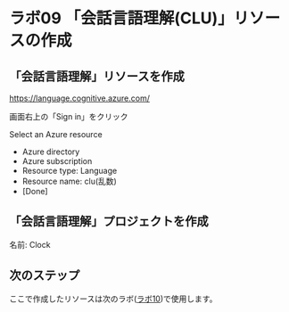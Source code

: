 # ラボ09 「会話言語理解(CLU)」リソースの作成


## 「会話言語理解」リソースを作成

https://language.cognitive.azure.com/

画面右上の「Sign in」をクリック

Select an Azure resource

- Azure directory
- Azure subscription
- Resource type: Language
- Resource name: clu(乱数)
- [Done]

## 「会話言語理解」プロジェクトを作成

名前: Clock

## 次のステップ

ここで作成したリソースは次のラボ([ラボ10](lab10.md))で使用します。